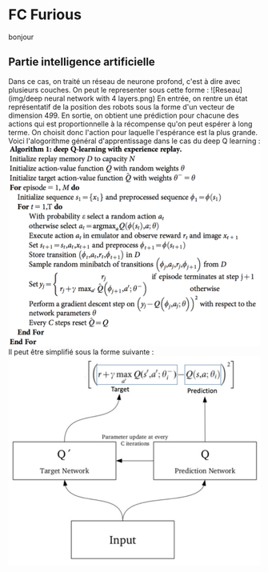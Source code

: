 # FC Furious
 
bonjour
## Partie intelligence artificielle
Dans ce cas, on traité un réseau de neurone profond, c'est à dire avec plusieurs couches. On peut le representer sous cette forme :
![Reseau](img/deep neural network with 4 layers.png)
En entrée, on rentre un état représentatif de la position des robots sous la forme d'un vecteur de dimension 4*9*9. En sortie, on obtient une prédiction pour chacune des actions qui est proportionnelle à la récompense qu'on peut espérer à long terme. On choisit donc l'action pour laquelle l'espérance est la plus grande.
Voici l'alogorithme général d'apprentissage dans le cas du deep Q learning :
![Deep Q learning](img/algo.png)
Il peut être simplifié sous la forme suivante :
![Deep q simplifie](img/algo_simplifie.png)
